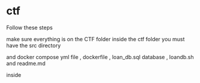 # ctf

Follow these steps 

make sure everything is on the CTF folder 
inside the ctf folder 
you must have the src directory 

and docker compose yml file , dockerfile , loan_db.sql database , loandb.sh and readme.md


inside 

